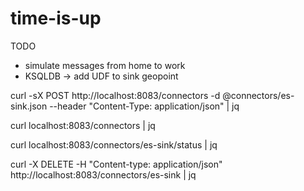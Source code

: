 # time-is-up

TODO
- simulate messages from home to work
- KSQLDB -> add UDF to sink geopoint

curl -sX POST http://localhost:8083/connectors -d @connectors/es-sink.json --header "Content-Type: application/json" | jq

curl localhost:8083/connectors | jq

curl localhost:8083/connectors/es-sink/status | jq

curl -X DELETE -H "Content-type: application/json" http://localhost:8083/connectors/es-sink | jq
